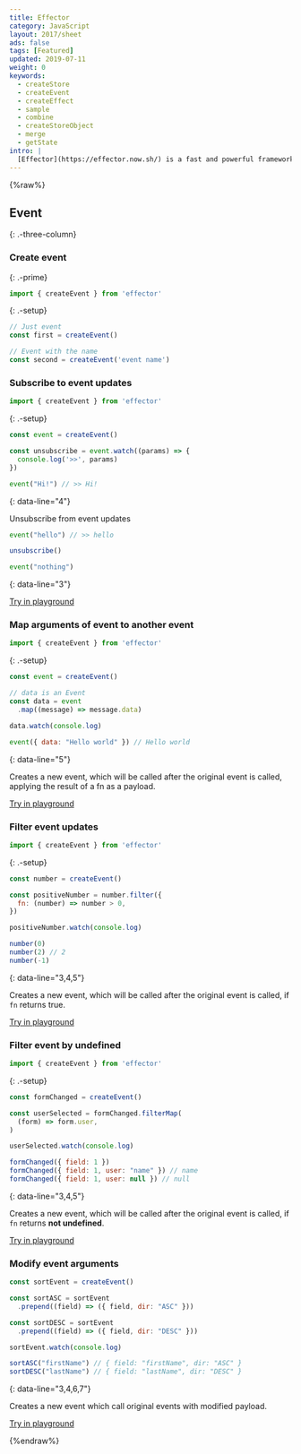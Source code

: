 ```yaml
---
title: Effector
category: JavaScript
layout: 2017/sheet
ads: false
tags: [Featured]
updated: 2019-07-11
weight: 0
keywords:
  - createStore
  - createEvent
  - createEffect
  - sample
  - combine
  - createStoreObject
  - merge
  - getState
intro: |
  [Effector](https://effector.now.sh/) is a fast and powerful framework agnostic state manager.
---
```


{%raw%}

Event
----------
{: .-three-column}

### Create event
{: .-prime}

```js
import { createEvent } from 'effector'
```
{: .-setup}

```js
// Just event
const first = createEvent()

// Event with the name
const second = createEvent('event name')
```

### Subscribe to event updates

```js
import { createEvent } from 'effector'
```
{: .-setup}

```js
const event = createEvent()

const unsubscribe = event.watch((params) => {
  console.log('>>', params)
})

event("Hi!") // >> Hi!
```
{: data-line="4"}

Unsubscribe from event updates

```js
event("hello") // >> hello

unsubscribe()

event("nothing")
```
{: data-line="3"}

[Try in playground](https://share.effector.dev/4QlZGHfF)

### Map arguments of event to another event

```js
import { createEvent } from 'effector'
```
{: .-setup}

```js
const event = createEvent()

// data is an Event
const data = event
  .map((message) => message.data)

data.watch(console.log)

event({ data: "Hello world" }) // Hello world
```
{: data-line="5"}

Сreates a new event, which will be called after the original event is called, applying the result of a fn as a payload.

[Try in playground](https://share.effector.dev/aLDDZRtx)

### Filter event updates

```js
import { createEvent } from 'effector'
```
{: .-setup}

```js
const number = createEvent()

const positiveNumber = number.filter({
  fn: (number) => number > 0,
})

positiveNumber.watch(console.log)

number(0)
number(2) // 2
number(-1)
```
{: data-line="3,4,5"}

Сreates a new event, which will be called after the original event is called, if `fn` returns true.

[Try in playground](https://share.effector.dev/eqhvLcrK)

### Filter event by undefined

```js
import { createEvent } from 'effector'
```
{: .-setup}

```js
const formChanged = createEvent()

const userSelected = formChanged.filterMap(
  (form) => form.user,
)

userSelected.watch(console.log)

formChanged({ field: 1 })
formChanged({ field: 1, user: "name" }) // name
formChanged({ field: 1, user: null }) // null
```
{: data-line="3,4,5"}

Сreates a new event, which will be called after the original event is called, if `fn` returns **not undefined**.

[Try in playground](https://share.effector.dev/xtbXUvKz)

### Modify event arguments

```js
const sortEvent = createEvent()

const sortASC = sortEvent
  .prepend((field) => ({ field, dir: "ASC" }))

const sortDESC = sortEvent
  .prepend((field) => ({ field, dir: "DESC" }))

sortEvent.watch(console.log)

sortASC("firstName") // { field: "firstName", dir: "ASC" }
sortDESC("lastName") // { field: "lastName", dir: "DESC" }
```
{: data-line="3,4,6,7"}

Creates a new event which call original events with modified payload.

[Try in playground](https://share.effector.dev/QOtuWSAK)

{%endraw%}
